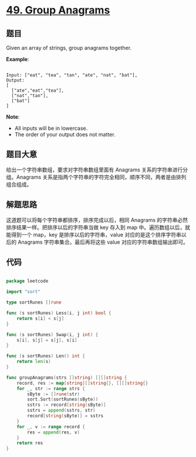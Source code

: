 # [49. Group Anagrams](https://leetcode.com/problems/group-anagrams/)

## 题目

Given an array of strings, group anagrams together.


**Example**:

```

Input: ["eat", "tea", "tan", "ate", "nat", "bat"],
Output:
[
  ["ate","eat","tea"],
  ["nat","tan"],
  ["bat"]
]

```

**Note**:

- All inputs will be in lowercase.
- The order of your output does not matter.

## 题目大意

给出一个字符串数组，要求对字符串数组里面有 Anagrams 关系的字符串进行分组。Anagrams 关系是指两个字符串的字符完全相同，顺序不同，两者是由排列组合组成。

## 解题思路

这道题可以将每个字符串都排序，排序完成以后，相同 Anagrams 的字符串必然排序结果一样。把排序以后的字符串当做 key 存入到 map 中。遍历数组以后，就能得到一个 map，key 是排序以后的字符串，value 对应的是这个排序字符串以后的 Anagrams 字符串集合。最后再将这些 value 对应的字符串数组输出即可。

## 代码

```go

package leetcode

import "sort"

type sortRunes []rune

func (s sortRunes) Less(i, j int) bool {
	return s[i] < s[j]
}

func (s sortRunes) Swap(i, j int) {
	s[i], s[j] = s[j], s[i]
}

func (s sortRunes) Len() int {
	return len(s)
}

func groupAnagrams(strs []string) [][]string {
	record, res := map[string][]string{}, [][]string{}
	for _, str := range strs {
		sByte := []rune(str)
		sort.Sort(sortRunes(sByte))
		sstrs := record[string(sByte)]
		sstrs = append(sstrs, str)
		record[string(sByte)] = sstrs
	}
	for _, v := range record {
		res = append(res, v)
	}
	return res
}

```
